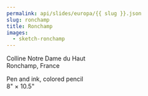 ```yaml
---
permalink: api/slides/europa/{{ slug }}.json
slug: ronchamp
title: Ronchamp
images:
  - sketch-ronchamp
---
```

Colline Notre Dame du Haut  
Ronchamp, France

Pen and ink, colored pencil  
8" × 10.5"